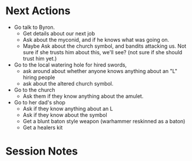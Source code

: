 

# Next Actions

- Go talk to Byron.
	- Get details about our next job
	- Ask about the myconid, and if he knows what was going on.
	- Maybe Ask about the church symbol, and bandits attacking us. Not sure if she trusts him about this, we'll see? (not sure if she should trust him yet.)
- Go to the local watering hole for hired swords, 
	- ask around about whether anyone knows anything about an "L" hiring people
	- ask about the altered church symbol.
- Go to the church 
	- Ask them if they know anything about the amulet.
- Go to her dad's shop 
	- Ask if they know anything about an L
	- Ask if they know about the symbol
	- Get a blunt baton style weapon (warhammer reskinned as a baton)
	- Get a healers kit


# Session Notes

